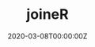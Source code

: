 ---
title: joineR
summary: An R package to fit joint models to a single repeated measure and a time-to-event outcome (single or competing risks) using an EM algorithm.
tags:
- R
- Joint Modelling
- Clinical Trials
date: "2020-03-08T00:00:00Z"

# Optional external URL for project (replaces project detail page).
external_link: "https://cran.r-project.org/package=joineR/"

image:
  caption: Photo by rawpixel on Unsplash
  focal_point: Smart
  
links:
- icon: twitter
  icon_pack: fab
  name: Follow
  url: https://twitter.com/graemeleehickey
url_code: ""
url_pdf: ""
url_slides: ""
url_video: ""
---
